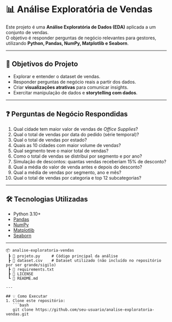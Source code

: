 # 📊 Análise Exploratória de Vendas

Este projeto é uma **Análise Exploratória de Dados (EDA)** aplicada a um conjunto de vendas.  
O objetivo é responder perguntas de negócio relevantes para gestores, utilizando **Python, Pandas, NumPy, Matplotlib e Seaborn**.

---

## 🚀 Objetivos do Projeto
- Explorar e entender o dataset de vendas.
- Responder perguntas de negócio reais a partir dos dados.
- Criar **visualizações atrativas** para comunicar insights.
- Exercitar manipulação de dados e **storytelling com dados**.

---

## ❓ Perguntas de Negócio Respondidas
1. Qual cidade tem maior valor de vendas de *Office Supplies*?
2. Qual o total de vendas por data do pedido (série temporal)?
3. Qual o total de vendas por estado?
4. Quais as 10 cidades com maior volume de vendas?
5. Qual segmento teve o maior total de vendas?
6. Como o total de vendas se distribui por segmento e por ano?
7. Simulação de descontos: quantas vendas receberiam 15% de desconto?
8. Qual a média do valor de venda antes e depois do desconto?
9. Qual a média de vendas por segmento, ano e mês?
10. Qual o total de vendas por categoria e top 12 subcategorias?

---

## 🛠️ Tecnologias Utilizadas
- Python 3.10+
- [Pandas](https://pandas.pydata.org/)
- [NumPy](https://numpy.org/)
- [Matplotlib](https://matplotlib.org/)
- [Seaborn](https://seaborn.pydata.org/)

---

```text
📦 analise-exploratoria-vendas
 ┣ 📜 projeto.py     # Código principal da análise
 ┣ 📜 dataset.csv    # Dataset utilizado (não incluído no repositório por ser grande/sigilo)
 ┣ 📜 requirements.txt
 ┣ 📜 LICENSE
 ┗ 📜 README.md

---

## 💡 Como Executar
1. Clone este repositório:
   ```bash
   git clone https://github.com/seu-usuario/analise-exploratoria-vendas.git
